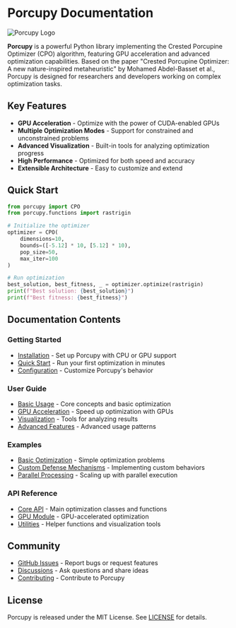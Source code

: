 # Porcupy Documentation

![Porcupy Logo](logo.png)

**Porcupy** is a powerful Python library implementing the Crested Porcupine Optimizer (CPO) algorithm, featuring GPU acceleration and advanced optimization capabilities. Based on the paper "Crested Porcupine Optimizer: A new nature-inspired metaheuristic" by Mohamed Abdel-Basset et al., Porcupy is designed for researchers and developers working on complex optimization tasks.

## Key Features

- **GPU Acceleration** - Optimize with the power of CUDA-enabled GPUs
- **Multiple Optimization Modes** - Support for constrained and unconstrained problems
- **Advanced Visualization** - Built-in tools for analyzing optimization progress
- **High Performance** - Optimized for both speed and accuracy
- **Extensible Architecture** - Easy to customize and extend

## Quick Start

```python
from porcupy import CPO
from porcupy.functions import rastrigin

# Initialize the optimizer
optimizer = CPO(
    dimensions=10,
    bounds=([-5.12] * 10, [5.12] * 10),
    pop_size=50,
    max_iter=100
)

# Run optimization
best_solution, best_fitness, _ = optimizer.optimize(rastrigin)
print(f"Best solution: {best_solution}")
print(f"Best fitness: {best_fitness}")
```

## Documentation Contents

### Getting Started
- [Installation](getting_started/installation.md) - Set up Porcupy with CPU or GPU support
- [Quick Start](getting_started/quickstart.md) - Run your first optimization in minutes
- [Configuration](getting_started/configuration.md) - Customize Porcupy's behavior

### User Guide
- [Basic Usage](user_guide/basic_usage.md) - Core concepts and basic optimization
- [GPU Acceleration](user_guide/gpu_acceleration.md) - Speed up optimization with GPUs
- [Visualization](user_guide/visualization.md) - Tools for analyzing results
- [Advanced Features](user_guide/advanced_features.md) - Advanced usage patterns

### Examples
- [Basic Optimization](examples/basic_optimization.md) - Simple optimization problems
- [Custom Defense Mechanisms](examples/custom_defense.md) - Implementing custom behaviors
- [Parallel Processing](examples/parallel_processing.md) - Scaling up with parallel execution

### API Reference
- [Core API](api_reference/core.md) - Main optimization classes and functions
- [GPU Module](api_reference/gpu.md) - GPU-accelerated optimization
- [Utilities](api_reference/utils.md) - Helper functions and visualization tools

## Community

- [GitHub Issues](https://github.com/SammanSarkar/Porcupy/issues) - Report bugs or request features
- [Discussions](https://github.com/SammanSarkar/Porcupy/discussions) - Ask questions and share ideas
- [Contributing](development/contributing.md) - Contribute to Porcupy

## License

Porcupy is released under the MIT License. See [LICENSE](https://github.com/SammanSarkar/Porcupy/blob/main/LICENSE) for details.